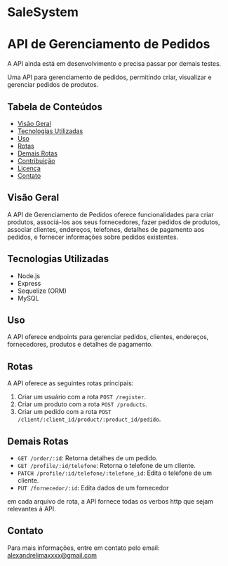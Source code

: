 # SaleSystem
# API de Gerenciamento de Pedidos

A API ainda está em desenvolvimento e precisa passar por demais testes.

Uma API para gerenciamento de pedidos, permitindo criar, visualizar e gerenciar pedidos de produtos.

## Tabela de Conteúdos

- [Visão Geral](#visão-geral)
- [Tecnologias Utilizadas](#tecnologias-utilizadas)
- [Uso](#uso)
- [Rotas](#rotas)
- [Demais Rotas](#demais-rotas)
- [Contribuição](#contribuição)
- [Licença](#licença)
- [Contato](#contato)

## Visão Geral

A API de Gerenciamento de Pedidos oferece funcionalidades para criar produtos, associá-los aos seus fornecedores, fazer pedidos de produtos, associar clientes, endereços, telefones, detalhes de pagamento aos pedidos, e fornecer informações sobre pedidos existentes.

## Tecnologias Utilizadas

- Node.js
- Express
- Sequelize (ORM)
- MySQL

## Uso

A API oferece endpoints para gerenciar pedidos, clientes, endereços, fornecedores, produtos e detalhes de pagamento. 

## Rotas

A API oferece as seguintes rotas principais:

1. Criar um usuário com a rota `POST /register`.
2. Criar um produto com a rota `POST /products`.
3. Criar um pedido com a rota `POST /client/:client_id/product/:product_id/pedido`.

## Demais Rotas
- `GET /order/:id`: Retorna detalhes de um pedido.
- `GET /profile/:id/telefone`: Retorna o telefone de um cliente.
- `PATCH /profile/:id/telefone/:telefone_id`: Edita o telefone de um cliente.
- `PUT /fornecedor/:id`: Edita dados de um fornecedor 

 em cada arquivo de rota, a API fornece todas os verbos http que sejam relevantes à API.

## Contato

Para mais informações, entre em contato pelo email: alexandrelimaxxxx@gmail.com

